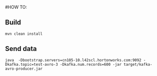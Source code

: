 #HOW TO:

## Build
``` shell 
mvn clean install
```
## Send data 
``` shell
java  -Dbootstrap.servers=cn105-10.l42scl.hortonworks.com:9092 -Dkafka.topic=test-avro-3 -Dkafka.num.records=600 -jar target/kafka-avro-producer.jar 
```

